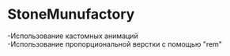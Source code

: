 # StoneMunufactory

-Использование кастомных анимаций<br>
-Использование пропорциональной верстки с помощью "rem"